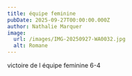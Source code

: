 ```yaml
---
title: équipe feminine
pubDate: 2025-09-27T00:00:00.000Z
author: Nathalie Marquer
image:
  url: /images/IMG-20250927-WA0032.jpg
  alt: Romane
---
```


victoire de l équipe feminine  6-4
